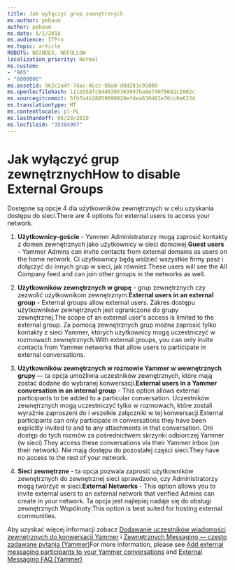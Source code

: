 ```yaml
---
title: Jak wyłączyć grup zewnętrznych
ms.author: pebaum
author: pebaum
ms.date: 8/1/2018
ms.audience: ITPro
ms.topic: article
ROBOTS: NOINDEX, NOFOLLOW
localization_priority: Normal
ms.custom:
- "965"
- "6000006"
ms.assetid: 962c2a4f-7dac-4ccc-98a8-d0d283c95808
ms.openlocfilehash: 111b558fc94d0305363097ba0e74078682c2802c
ms.sourcegitcommit: 5fb7a4b28859690020efdea630d03e70cc0e6334
ms.translationtype: MT
ms.contentlocale: pl-PL
ms.lasthandoff: 06/28/2019
ms.locfileid: "35384907"
---
```

# <a name="how-to-disable-external-groups"></a><span data-ttu-id="c4693-102">Jak wyłączyć grup zewnętrznych</span><span class="sxs-lookup"><span data-stu-id="c4693-102">How to disable External Groups</span></span>

<span data-ttu-id="c4693-103">Dostępne są opcje 4 dla użytkowników zewnętrznych w celu uzyskania dostępu do sieci.</span><span class="sxs-lookup"><span data-stu-id="c4693-103">There are 4 options for external users to access your network.</span></span>
  
1. <span data-ttu-id="c4693-104">**Użytkownicy-goście** - Yammer Administratorzy mogą zaprosić kontakty z domen zewnętrznych jako użytkownicy w sieci domowej.</span><span class="sxs-lookup"><span data-stu-id="c4693-104">**Guest users** - Yammer Admins can invite contacts from external domains as users on the home network.</span></span> <span data-ttu-id="c4693-105">Ci użytkownicy będą widzieć wszystkie firmy pasz i dołączyć do innych grup w sieci, jak również.</span><span class="sxs-lookup"><span data-stu-id="c4693-105">These users will see the All Company feed and can join other groups in the networks as well.</span></span>

2. <span data-ttu-id="c4693-106">**Użytkowników zewnętrznych w grupę** - grup zewnętrznych czy zezwolić użytkownikom zewnętrznym.</span><span class="sxs-lookup"><span data-stu-id="c4693-106">**External users in an external group** - External groups allow external users.</span></span> <span data-ttu-id="c4693-107">Zakres dostępu użytkowników zewnętrznych jest ograniczone do grupy zewnętrznej.</span><span class="sxs-lookup"><span data-stu-id="c4693-107">The scope of an external user's access is limited to the external group.</span></span> <span data-ttu-id="c4693-108">Za pomocą zewnętrznych grup można zaprosić tylko kontakty z sieci Yammer, których użytkownicy mogą uczestniczyć w rozmowach zewnętrznych.</span><span class="sxs-lookup"><span data-stu-id="c4693-108">With external groups, you can only invite contacts from Yammer networks that allow users to participate in external conversations.</span></span>

3. <span data-ttu-id="c4693-109">**Użytkowników zewnętrznych w rozmowie Yammer w wewnętrznych grupy** — ta opcja umożliwia uczestników zewnętrznych, które mają zostać dodane do wybranej konwersacji.</span><span class="sxs-lookup"><span data-stu-id="c4693-109">**External users in a Yammer conversation in an internal group** - This option allows external participants to be added to a particular conversation.</span></span> <span data-ttu-id="c4693-110">Uczestników zewnętrznych mogą uczestniczyć tylko w rozmowach, które zostali wyraźnie zaproszeni do i wszelkie załączniki w tej konwersacji.</span><span class="sxs-lookup"><span data-stu-id="c4693-110">External participants can only participate in conversations they have been explicitly invited to and to any attachments in that conversation.</span></span> <span data-ttu-id="c4693-111">Oni dostęp do tych rozmów za pośrednictwem skrzynki odbiorczej Yammer (w sieci).</span><span class="sxs-lookup"><span data-stu-id="c4693-111">They access these conversations via their Yammer inbox (on their network).</span></span> <span data-ttu-id="c4693-112">Nie mają dostępu do pozostałej części sieci.</span><span class="sxs-lookup"><span data-stu-id="c4693-112">They have no access to the rest of your network.</span></span>

4. <span data-ttu-id="c4693-113">**Sieci zewnętrzne** - ta opcja pozwala zaprosić użytkowników zewnętrznych do zewnętrznej sieci sprawdzono, czy Administratorzy mogą tworzyć w sieci.</span><span class="sxs-lookup"><span data-stu-id="c4693-113">**External Networks** - This option allows you to invite external users to an external network that verified Admins can create in your network.</span></span> <span data-ttu-id="c4693-114">Ta opcja jest najlepiej nadaje się do obsługi zewnętrznych Wspólnoty.</span><span class="sxs-lookup"><span data-stu-id="c4693-114">This option is best suited for hosting external communities.</span></span>

<span data-ttu-id="c4693-115">Aby uzyskać więcej informacji zobacz [Dodawanie uczestników wiadomości zewnętrznych do konwersacji Yammer](https://support.office.com/article/add-external-messaging-participants-to-your-yammer-conversations-423653bb-86b2-4eac-9d7e-dca121f7c16c?ui=en-US&amp;rs=en-US&amp;ad=US) i [Zewnętrznych Messaging — często zadawane pytania (Yammer)](https://support.office.com/article/External-messaging-FAQ-Yammer-35b59d6c-bb1c-4541-bf19-9f67d2f2b199)</span><span class="sxs-lookup"><span data-stu-id="c4693-115">For more information, please see [Add external messaging participants to your Yammer conversations](https://support.office.com/article/add-external-messaging-participants-to-your-yammer-conversations-423653bb-86b2-4eac-9d7e-dca121f7c16c?ui=en-US&amp;rs=en-US&amp;ad=US) and [External Messaging FAQ (Yammer)](https://support.office.com/article/External-messaging-FAQ-Yammer-35b59d6c-bb1c-4541-bf19-9f67d2f2b199)</span></span>
  